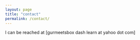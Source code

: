 ```yaml
---
layout: page
title: "contact"
permalink: /contact/
---
```


I can be reached at [gurmeetsbox dash learn at yahoo dot com]

